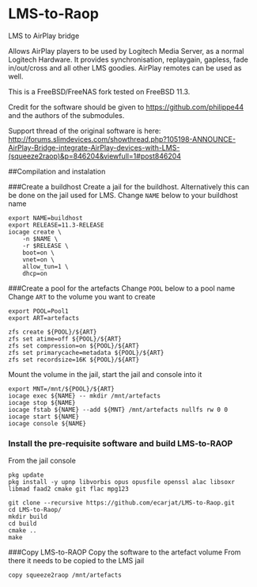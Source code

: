 # LMS-to-Raop
LMS to AirPlay bridge

Allows AirPlay players to be used by Logitech Media Server, as a normal Logitech 
Hardware. It provides synchronisation, replaygain, gapless, fade in/out/cross and 
all other LMS goodies. AirPlay remotes can be used as well.

This is a FreeBSD/FreeNAS fork tested on FreeBSD 11.3.

Credit for the software should be given to https://github.com/philippe44 and the authors of the submodules.

Support thread of the original software is here: http://forums.slimdevices.com/showthread.php?105198-ANNOUNCE-AirPlay-Bridge-integrate-AirPlay-devices-with-LMS-(squeeze2raop)&p=846204&viewfull=1#post846204


##Compilation and instalation

###Create a buildhost
Create a jail for the buildhost. Alternatively this can be done on the jail used for LMS.
Change `NAME` below to your buildhost name

```
export NAME=buildhost
export RELEASE=11.3-RELEASE 
iocage create \
    -n $NAME \
    -r $RELEASE \
    boot=on \
    vnet=on \
    allow_tun=1 \
    dhcp=on
```

###Create a pool for the artefacts
Change `POOL` below to a pool name
Change `ART` to the volume you want to create 
```
export POOL=Pool1
export ART=artefacts

zfs create ${POOL}/${ART}
zfs set atime=off ${POOL}/${ART}
zfs set compression=on ${POOL}/${ART}
zfs set primarycache=metadata ${POOL}/${ART}
zfs set recordsize=16K ${POOL}/${ART}
```

Mount the volume in the jail, start the jail and console into it

```
export MNT=/mnt/${POOL}/${ART}
iocage exec ${NAME} -- mkdir /mnt/artefacts
iocage stop ${NAME}
iocage fstab ${NAME} --add ${MNT} /mnt/artefacts nullfs rw 0 0
iocage start ${NAME}
iocage console ${NAME}
```

### Install the pre-requisite software and build LMS-to-RAOP

From the jail console

```
pkg update
pkg install -y upnp libvorbis opus opusfile openssl alac libsoxr libmad faad2 cmake git flac mpg123

git clone --recursive https://github.com/ecarjat/LMS-to-Raop.git
cd LMS-to-Raop/
mkdir build
cd build
cmake ..
make
```

###Copy LMS-to-RAOP 
Copy the software to the artefact volume
From there it needs to be copied to the LMS jail

```
copy squeeze2raop /mnt/artefacts
```